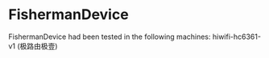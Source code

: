 FishermanDevice
=========

FishermanDevice had been tested in the following machines:
	hiwifi-hc6361-v1 (极路由极壹)

